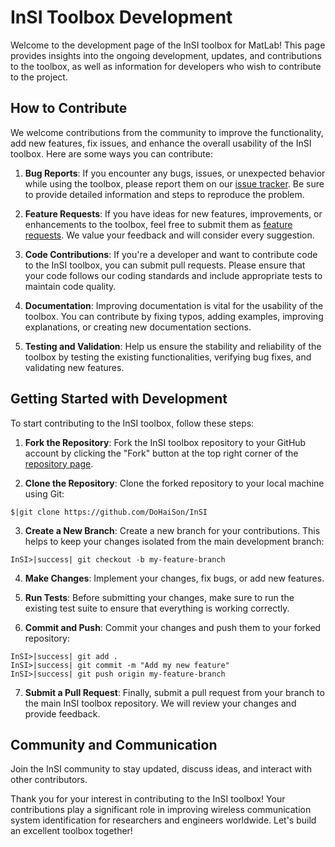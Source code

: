 # InSI Toolbox Development

Welcome to the development page of the InSI toolbox for MatLab! This page provides insights into the ongoing development, updates, and contributions to the toolbox, as well as information for developers who wish to contribute to the project.

## How to Contribute

We welcome contributions from the community to improve the functionality, add new features, fix issues, and enhance the overall usability of the InSI toolbox. Here are some ways you can contribute:

1. **Bug Reports**: If you encounter any bugs, issues, or unexpected behavior while using the toolbox, please report them on our [issue tracker](https://github.com/DoHaiSon/InSI/issues). Be sure to provide detailed information and steps to reproduce the problem.

2. **Feature Requests**: If you have ideas for new features, improvements, or enhancements to the toolbox, feel free to submit them as [feature requests](https://github.com/DoHaiSon/InSI/issues). We value your feedback and will consider every suggestion.

3. **Code Contributions**: If you're a developer and want to contribute code to the InSI toolbox, you can submit pull requests. Please ensure that your code follows our coding standards and include appropriate tests to maintain code quality.

4. **Documentation**: Improving documentation is vital for the usability of the toolbox. You can contribute by fixing typos, adding examples, improving explanations, or creating new documentation sections.

5. **Testing and Validation**: Help us ensure the stability and reliability of the toolbox by testing the existing functionalities, verifying bug fixes, and validating new features.

## Getting Started with Development

To start contributing to the InSI toolbox, follow these steps:

1. **Fork the Repository**: Fork the InSI toolbox repository to your GitHub account by clicking the "Fork" button at the top right corner of the [repository page](https://github.com/DoHaiSon/InSI).

2. **Clone the Repository**: Clone the forked repository to your local machine using Git:
```terminal
$|git clone https://github.com/DoHaiSon/InSI
```

3. **Create a New Branch**: Create a new branch for your contributions. This helps to keep your changes isolated from the main development branch:
```terminal
InSI>|success| git checkout -b my-feature-branch
```

4. **Make Changes**: Implement your changes, fix bugs, or add new features.

5. **Run Tests**: Before submitting your changes, make sure to run the existing test suite to ensure that everything is working correctly.

6. **Commit and Push**: Commit your changes and push them to your forked repository:
```terminal
InSI>|success| git add .
InSI>|success| git commit -m "Add my new feature"
InSI>|success| git push origin my-feature-branch
```

7. **Submit a Pull Request**: Finally, submit a pull request from your branch to the main InSI toolbox repository. We will review your changes and provide feedback.

## Community and Communication

Join the InSI community to stay updated, discuss ideas, and interact with other contributors.

Thank you for your interest in contributing to the InSI toolbox! Your contributions play a significant role in improving wireless communication system identification for researchers and engineers worldwide. Let's build an excellent toolbox together!